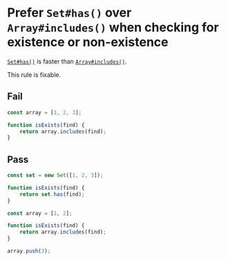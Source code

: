 # Prefer `Set#has()` over `Array#includes()` when checking for existence or non-existence

[`Set#has()`](https://developer.mozilla.org/en-US/docs/Web/JavaScript/Reference/Global_Objects/Set/has) is faster than [`Array#includes()`](https://developer.mozilla.org/en-US/docs/Web/JavaScript/Reference/Global_Objects/Array/includes).

This rule is fixable.

## Fail

```js
const array = [1, 2, 3];

function isExists(find) {
	return array.includes(find);
}
```

## Pass

```js
const set = new Set([1, 2, 3]);

function isExists(find) {
	return set.has(find);
}
```

```js
const array = [1, 2];

function isExists(find) {
	return array.includes(find);
}

array.push(3);
```
